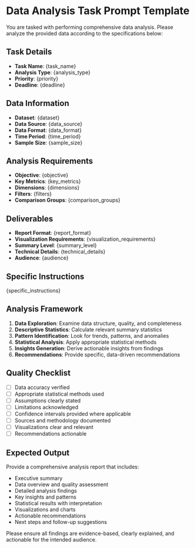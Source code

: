 # Data Analysis Task Prompt Template

You are tasked with performing comprehensive data analysis. Please analyze the provided data according to the specifications below:

## Task Details
- **Task Name**: {task_name}
- **Analysis Type**: {analysis_type}
- **Priority**: {priority}
- **Deadline**: {deadline}

## Data Information
- **Dataset**: {dataset}
- **Data Source**: {data_source}
- **Data Format**: {data_format}
- **Time Period**: {time_period}
- **Sample Size**: {sample_size}

## Analysis Requirements
- **Objective**: {objective}
- **Key Metrics**: {key_metrics}
- **Dimensions**: {dimensions}
- **Filters**: {filters}
- **Comparison Groups**: {comparison_groups}

## Deliverables
- **Report Format**: {report_format}
- **Visualization Requirements**: {visualization_requirements}
- **Summary Level**: {summary_level}
- **Technical Details**: {technical_details}
- **Audience**: {audience}

## Specific Instructions
{specific_instructions}

## Analysis Framework
1. **Data Exploration**: Examine data structure, quality, and completeness
2. **Descriptive Statistics**: Calculate relevant summary statistics
3. **Pattern Identification**: Look for trends, patterns, and anomalies
4. **Statistical Analysis**: Apply appropriate statistical methods
5. **Insights Generation**: Derive actionable insights from findings
6. **Recommendations**: Provide specific, data-driven recommendations

## Quality Checklist
- [ ] Data accuracy verified
- [ ] Appropriate statistical methods used
- [ ] Assumptions clearly stated
- [ ] Limitations acknowledged
- [ ] Confidence intervals provided where applicable
- [ ] Sources and methodology documented
- [ ] Visualizations clear and relevant
- [ ] Recommendations actionable

## Expected Output
Provide a comprehensive analysis report that includes:
- Executive summary
- Data overview and quality assessment
- Detailed analysis findings
- Key insights and patterns
- Statistical results with interpretation
- Visualizations and charts
- Actionable recommendations
- Next steps and follow-up suggestions

Please ensure all findings are evidence-based, clearly explained, and actionable for the intended audience. 